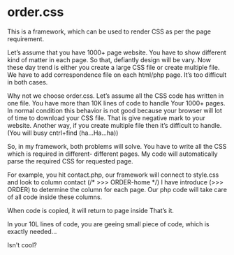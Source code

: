 # order.css
This is a framework, which can be used to render CSS as per the page requirement.

Let’s assume that you have 1000+ page website. You have to show different kind of matter in each page. 
So that, defiantly design will be vary. 
Now these day trend is either you create a large CSS file or create multiple file.
We have to add correspondence file on each html/php page. It’s too difficult in both cases. 

Why not we choose order.css. Let’s assume all the CSS code has written in one file. You have more than 10K lines of code to handle
Your 1000+ pages. In normal condition this behavior is not good because your browser will lot of time to download your CSS file. 
That is give negative mark to your website. 
Another way, if you create multiple file then it’s difficult to handle. (You will busy cntrl+find (ha...Ha...ha))

So, in my framework, both problems will solve. 
You have to write all the CSS which is required in different- different pages. My code will automatically parse the required CSS for requested page.

For example, you hit contact.php, our framework will connect to style.css and look to column contact (/* >>> ORDER-home */)
I have introduce (>>> ORDER) to determine the column for each page. Our php code will take care of all code inside these columns.

When code is copied, it will return to page inside <style></style>
That’s it.

In your 10L lines of code, you are geeing small piece of code, which is exactly needed...

Isn't cool?

